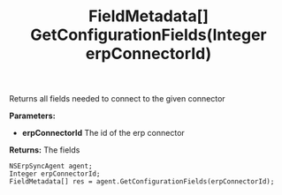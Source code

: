 ﻿---
uid: crmscript_ref_NSErpSyncAgent_GetConfigurationFields
title: FieldMetadata[] GetConfigurationFields(Integer erpConnectorId)
intellisense: NSErpSyncAgent.GetConfigurationFields
keywords: NSErpSyncAgent, GetConfigurationFields
so.topic: reference
---

Returns all fields needed to connect to the given connector

**Parameters:**
 - **erpConnectorId** The id of the erp connector

**Returns:** The fields

```crmscript
NSErpSyncAgent agent;
Integer erpConnectorId;
FieldMetadata[] res = agent.GetConfigurationFields(erpConnectorId);
```


